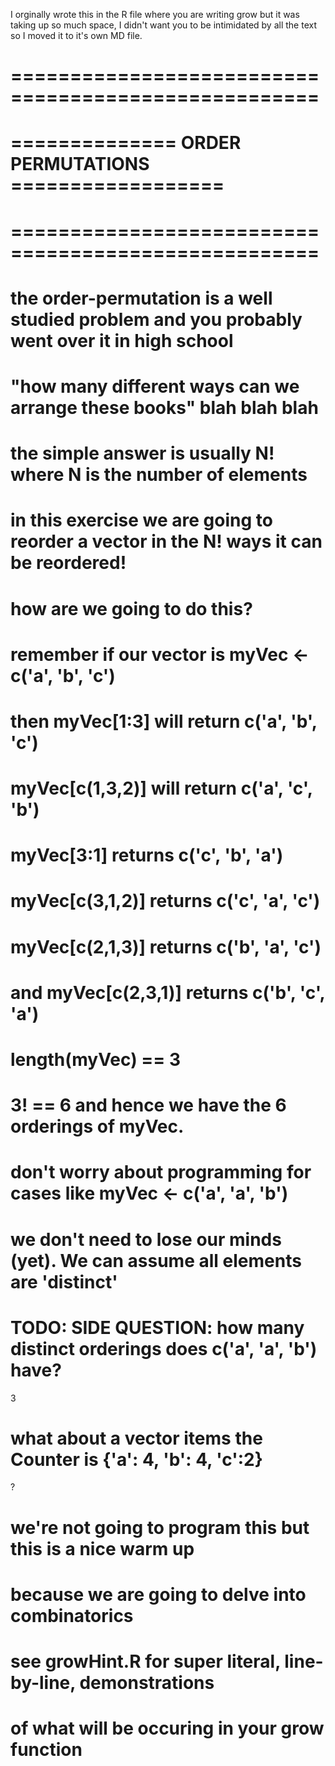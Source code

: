 I orginally wrote this in the R file where you are writing grow but it was taking 
up so much space, I didn't want you to be intimidated by all the text so I moved
it to it's own MD file. 

# ==================================================== #
# ============== ORDER PERMUTATIONS ================== #
# ==================================================== #


# the order-permutation is a well studied problem and you probably went over it in high school
# "how many different ways can we arrange these books" blah blah blah

# the simple answer is usually N! where N is the number of elements 

# in this exercise we are going to reorder a vector in the N! ways it can be reordered!
# how are we going to do this?

# remember if our vector is myVec <- c('a', 'b', 'c')
# then myVec[1:3] will return c('a', 'b', 'c')
# myVec[c(1,3,2)] will return c('a', 'c', 'b')
# myVec[3:1] returns c('c', 'b', 'a')
# myVec[c(3,1,2)] returns c('c', 'a', 'c')
# myVec[c(2,1,3)] returns c('b', 'a', 'c')
# and myVec[c(2,3,1)] returns c('b', 'c', 'a')

# length(myVec) == 3
# 3! == 6 and hence we have the 6 orderings of myVec. 

# don't worry about programming for cases like myVec <- c('a', 'a', 'b')
# we don't need to lose our minds (yet). We can assume all elements are 'distinct'

# TODO: SIDE QUESTION: how many distinct orderings does c('a', 'a', 'b') have?
3
# what about a vector items the Counter is {'a': 4, 'b': 4, 'c':2} 
?
# we're not going to program this but this is a nice warm up 
# because we are going to delve into combinatorics 


# see growHint.R for super literal, line-by-line, demonstrations 
# of what will be occuring in your grow function